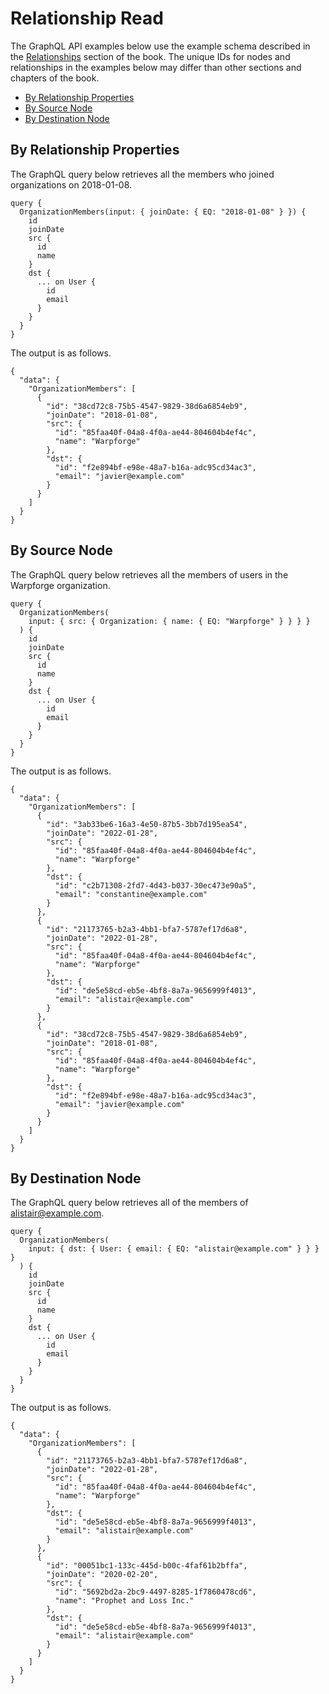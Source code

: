 # Relationship Read

The GraphQL API examples below use the example schema described in the [Relationships](../configuration/relationships.html) section of the book. The unique IDs for nodes and relationships  in the examples below may differ than other sections and chapters of the book.

* [By Relationship Properties](#by-relationship-properties)
* [By Source Node](#by-source-node)
* [By Destination Node](#by-destination-node)

## By Relationship Properties

The GraphQL query below retrieves all the members who joined organizations on 2018-01-08.

```
query {
  OrganizationMembers(input: { joinDate: { EQ: "2018-01-08" } }) {
    id
    joinDate
    src {
      id
      name
    }
    dst {
      ... on User {
        id
        email
      }
    }
  }
}
```

The output is as follows.

```
{
  "data": {
    "OrganizationMembers": [
      {
        "id": "38cd72c8-75b5-4547-9829-38d6a6854eb9",
        "joinDate": "2018-01-08",
        "src": {
          "id": "85faa40f-04a8-4f0a-ae44-804604b4ef4c",
          "name": "Warpforge"
        },
        "dst": {
          "id": "f2e894bf-e98e-48a7-b16a-adc95cd34ac3",
          "email": "javier@example.com"
        }
      }
    ]
  }
}
```

## By Source Node

The GraphQL query below retrieves all the members of users in the Warpforge organization.

```
query {
  OrganizationMembers(
    input: { src: { Organization: { name: { EQ: "Warpforge" } } } }
  ) {
    id
    joinDate
    src {
      id
      name
    }
    dst {
      ... on User {
        id
        email
      }
    }
  }
}
```

The output is as follows.

```
{
  "data": {
    "OrganizationMembers": [
      {
        "id": "3ab33be6-16a3-4e50-87b5-3bb7d195ea54",
        "joinDate": "2022-01-28",
        "src": {
          "id": "85faa40f-04a8-4f0a-ae44-804604b4ef4c",
          "name": "Warpforge"
        },
        "dst": {
          "id": "c2b71308-2fd7-4d43-b037-30ec473e90a5",
          "email": "constantine@example.com"
        }
      },
      {
        "id": "21173765-b2a3-4bb1-bfa7-5787ef17d6a8",
        "joinDate": "2022-01-28",
        "src": {
          "id": "85faa40f-04a8-4f0a-ae44-804604b4ef4c",
          "name": "Warpforge"
        },
        "dst": {
          "id": "de5e58cd-eb5e-4bf8-8a7a-9656999f4013",
          "email": "alistair@example.com"
        }
      },
      {
        "id": "38cd72c8-75b5-4547-9829-38d6a6854eb9",
        "joinDate": "2018-01-08",
        "src": {
          "id": "85faa40f-04a8-4f0a-ae44-804604b4ef4c",
          "name": "Warpforge"
        },
        "dst": {
          "id": "f2e894bf-e98e-48a7-b16a-adc95cd34ac3",
          "email": "javier@example.com"
        }
      }
    ]
  }
}
```

## By Destination Node

The GraphQL query below retrieves all of the members of alistair@example.com.

```
query {
  OrganizationMembers(
    input: { dst: { User: { email: { EQ: "alistair@example.com" } } } }
  ) {
    id
    joinDate
    src {
      id
      name
    }
    dst {
      ... on User {
        id
        email
      }
    }
  }
}
```

The output is as follows.

```
{
  "data": {
    "OrganizationMembers": [
      {
        "id": "21173765-b2a3-4bb1-bfa7-5787ef17d6a8",
        "joinDate": "2022-01-28",
        "src": {
          "id": "85faa40f-04a8-4f0a-ae44-804604b4ef4c",
          "name": "Warpforge"
        },
        "dst": {
          "id": "de5e58cd-eb5e-4bf8-8a7a-9656999f4013",
          "email": "alistair@example.com"
        }
      },
      {
        "id": "00051bc1-133c-445d-b00c-4faf61b2bffa",
        "joinDate": "2020-02-20",
        "src": {
          "id": "5692bd2a-2bc9-4497-8285-1f7860478cd6",
          "name": "Prophet and Loss Inc."
        },
        "dst": {
          "id": "de5e58cd-eb5e-4bf8-8a7a-9656999f4013",
          "email": "alistair@example.com"
        }
      }
    ]
  }
}
```
